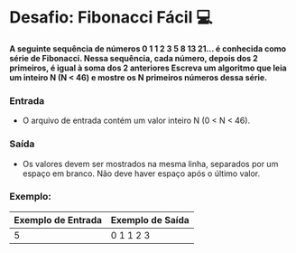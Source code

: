 # Desafio: Fibonacci Fácil 💻

**A seguinte sequência de números 0 1 1 2 3 5 8 13 21... é conhecida como série de Fibonacci. Nessa sequência, cada número, depois dos 2 primeiros, é igual à soma dos 2 anteriores Escreva um algoritmo que leia um inteiro N (N < 46) e mostre os N primeiros números dessa série.**

### Entrada

* O arquivo de entrada contém um valor inteiro N (0 < N < 46).

### Saída

* Os valores devem ser mostrados na mesma linha, separados por um espaço em branco. Não deve haver espaço após o último valor.

### **Exemplo:**

| **Exemplo de Entrada** | **Exemplo de Saída** |
| ---------------------- | -------------------- |
| 5                      | 0 1 1 2 3            |
